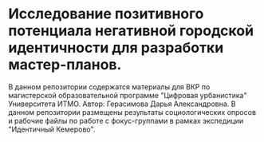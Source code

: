 # Исследование позитивного потенциала негативной городской идентичности для разработки мастер-планов. 
В данном репозитории содержатся материалы для ВКР по магистерской образовательной программе "Цифровая урбанистика" Университета ИТМО. Автор: Герасимова Дарья Александровна. В данном репозитории размещены результаты социологических опросов и рабочие файлы по работе с фокус-группами в рамках экспедиции "Идентичный Кемерово".
